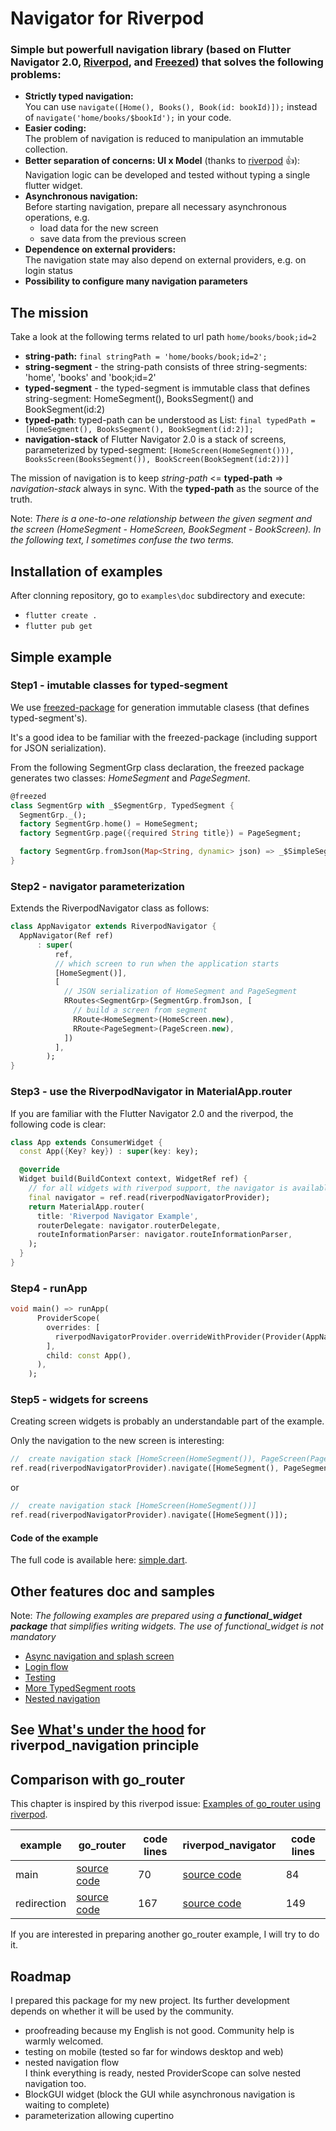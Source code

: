 # Navigator for Riverpod

### Simple but powerfull navigation library (based on Flutter Navigator 2.0, [Riverpod](https://riverpod.dev/), and [Freezed](https://github.com/rrousselGit/freezed)) that solves the following problems:

- **Strictly typed navigation:** <br>You can use ```navigate([Home(), Books(), Book(id: bookId)]);``` instead of ```navigate('home/books/$bookId');``` in your code.
- **Easier coding:** <br>The problem of navigation is reduced to manipulation an immutable collection.
- **Better separation of concerns: UI x Model** (thanks to [riverpod](https://riverpod.dev/) :+1:):<br>
  Navigation logic can be developed and tested without typing a single flutter widget.
- **Asynchronous navigation:**<br>
  Before starting navigation, prepare all necessary asynchronous operations, e.g.
  - load data for the new screen
  - save data from the previous screen
- **Dependence on external providers:**<br>
  The navigation state may also depend on external providers, e.g. on login status
- **Possibility to configure many navigation parameters**

## The mission

Take a look at the following terms related to url path ```home/books/book;id=2```

- **string-path:** ```final stringPath = 'home/books/book;id=2';```
- **string-segment** - the string-path consists of three string-segments: 'home', 'books' and 'book;id=2'
- **typed-segment** - the typed-segment is immutable class that defines string-segment: HomeSegment(), BooksSegment() and BookSegment(id:2)
- **typed-path**: typed-path can be understood as List<typed-segment>: ```final typedPath = [HomeSegment(), BooksSegment(), BookSegment(id:2)];```
- **navigation-stack** of Flutter Navigator 2.0 is a stack of screens, parameterized by typed-segment:
  ```[HomeScreen(HomeSegment())), BooksScreen(BooksSegment()), BookScreen(BookSegment(id:2))]```

The mission of navigation is to keep *string-path* <= **typed-path** => *navigation-stack* always in sync.
With the **typed-path** as the source of the truth.

Note: *There is a one-to-one relationship between the given segment and the screen (HomeSegment - HomeScreen, BookSegment - BookScreen).
In the following text, I sometimes confuse the two terms.*

## Installation of examples

After clonning repository, go to ```examples\doc``` subdirectory and execute:

- ```flutter create .```
- ```flutter pub get```

## Simple example

### Step1 - imutable classes for typed-segment

We use [freezed-package](https://github.com/rrousselGit/freezed) for generation immutable clasess (that defines typed-segment's).

It's a good idea to be familiar with the freezed-package (including support for JSON serialization).

From the following SegmentGrp class declaration, the freezed package 
generates two classes: *HomeSegment* and *PageSegment*.

```dart
@freezed
class SegmentGrp with _$SegmentGrp, TypedSegment {
  SegmentGrp._();
  factory SegmentGrp.home() = HomeSegment;
  factory SegmentGrp.page({required String title}) = PageSegment;

  factory SegmentGrp.fromJson(Map<String, dynamic> json) => _$SimpleSegmentFromJson(json);
}
```

### Step2 - navigator parameterization

Extends the RiverpodNavigator class as follows:

```dart
class AppNavigator extends RiverpodNavigator {
  AppNavigator(Ref ref)
      : super(
          ref,
          // which screen to run when the application starts
          [HomeSegment()],
          [
            // JSON serialization of HomeSegment and PageSegment
            RRoutes<SegmentGrp>(SegmentGrp.fromJson, [
              // build a screen from segment
              RRoute<HomeSegment>(HomeScreen.new),
              RRoute<PageSegment>(PageScreen.new),
            ])
          ],
        );
}
```

### Step3 - use the RiverpodNavigator in MaterialApp.router

If you are familiar with the Flutter Navigator 2.0 and the riverpod, the following code is clear:

```dart
class App extends ConsumerWidget {
  const App({Key? key}) : super(key: key);

  @override
  Widget build(BuildContext context, WidgetRef ref) {
    // for all widgets with riverpod support, the navigator is available via riverpodNavigatorProvider
    final navigator = ref.read(riverpodNavigatorProvider);
    return MaterialApp.router(
      title: 'Riverpod Navigator Example',
      routerDelegate: navigator.routerDelegate,
      routeInformationParser: navigator.routeInformationParser,
    );
  }
}

```

### Step4 - runApp

```dart
void main() => runApp(
      ProviderScope(
        overrides: [
          riverpodNavigatorProvider.overrideWithProvider(Provider(AppNavigator.new)),
        ],
        child: const App(),
      ),
    );
```

### Step5 - widgets for screens

Creating screen widgets is probably an understandable part of the example.

Only the navigation to the new screen is interesting:

```dart
//  create navigation stack [HomeScreen(HomeSegment()), PageScreen(PageSegment(title: 'Page title'))]
ref.read(riverpodNavigatorProvider).navigate([HomeSegment(), PageSegment(title: 'Page')]);
```

or 

```dart
//  create navigation stack [HomeScreen(HomeSegment())]
ref.read(riverpodNavigatorProvider).navigate([HomeSegment()]);
```

#### Code of the example

The full code is available here:
[simple.dart](https://github.com/PavelPZ/riverpod_navigator/blob/main/examples/doc/lib/src/simple.dart).

## Other features doc and samples 

Note: *The following examples are prepared using a **functional_widget package** that simplifies writing widgets.
The use of functional_widget is not mandatory*

- [Async navigation and splash screen](https://github.com/PavelPZ/riverpod_navigator/blob/main/features/async_navigation_splash_screen.md)
- [Login flow](https://github.com/PavelPZ/riverpod_navigator/blob/main/features/login_flow.md)
- [Testing](https://github.com/PavelPZ/riverpod_navigator/blob/main/features/testing.md)
- [More TypedSegment roots](https://github.com/PavelPZ/riverpod_navigator/blob/main/features/more_typedSegment_roots.md)
- [Nested navigation](https://github.com/PavelPZ/riverpod_navigator/blob/main/features/nested_navigation.md)

## See [What's under the hood](https://github.com/PavelPZ/riverpod_navigator/blob/main/under_the_hood.md) for riverpod_navigation principle

## Comparison with go_router

This chapter is inspired by this riverpod issue: [Examples of go_router using riverpod](https://github.com/rrousselGit/river_pod/issues/1122).

| example | go_router | code lines | riverpod_navigator | code lines |
| --- | --- | --- | --- | --- |
| main | [source code](https://github.com/csells/go_router/blob/main/go_router/example/lib/main.dart) | 70 | [source code](https://github.com/PavelPZ/riverpod_navigator/blob/main/examples/go_router/lib/main.dart) | 84  |
| redirection | [source code](https://github.com/csells/go_router/blob/main/go_router/example/lib/redirection.dart) | 167 | [source code](https://github.com/PavelPZ/riverpod_navigator/blob/main/examples/go_router/lib/redirection.dart) | 149 |

If you are interested in preparing another go_router example, I will try to do it.

## Roadmap

I prepared this package for my new project. Its further development depends on whether it will be used by the community.

- proofreading because my English is not good. Community help is warmly welcomed.
- testing on mobile (tested so far for windows desktop and web)<br>
- nested navigation flow<br>
  I think everything is ready, nested ProviderScope can solve nested navigation too.
- BlockGUI widget (block the GUI while asynchronous navigation is waiting to complete)
- parameterization allowing  cupertino
